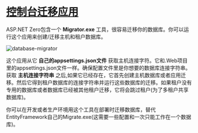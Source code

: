 # [控制台迁移应用](https://docs.aspnetzero.com/en/aspnet-core-angular/latest/Migrator-Console-Application)

ASP.NET Zero包含一个 **Migrator.exe** 工具，很容易迁移你的数据库。你可以运行这个应用来创建/迁移主机和租户数据库。

![database-migrator](/images/aspnetzero/database-migrator.png)

这个应用从它 **自己的appsettings.json文件** 获取主机连接字符。它和.Web项目里的appsettings.json文件一样。确保配置文件里是你想要的数据库连接字符串。获取 **主机连接字符串** 之后,如果它已经存在，它首先创建主机数据库或者应用迁移。然后它得到租户数据库的连接字符串并运行这些数据库的迁移。如果租户没有专用的数据库或者数据库已经被其他租户迁移，它将会跳过租户(为了多租户共享数据库)。

你可以在开发或者生产环境用这个工具在部署时迁移数据库，替代EntityFramework自己的Migrate.exe(这需要一些配置和一次只能工作在一个数据库)。
